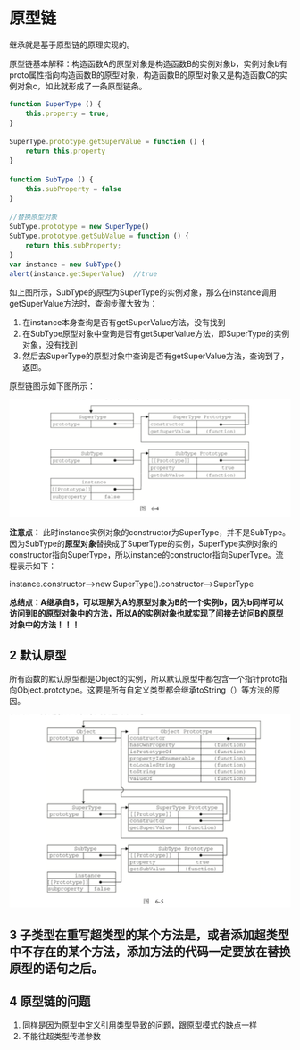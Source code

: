 # 原型链

继承就是基于原型链的原理实现的。

原型链基本解释：构造函数A的原型对象是构造函数B的实例对象b，实例对象b有proto属性指向构造函数B的原型对象，构造函数B的原型对象又是构造函数C的实例对象c，如此就形成了一条原型链条。

```js
function SuperType () {
    this.property = true;
}

SuperType.prototype.getSuperValue = function () {
    return this.property
}

function SubType () {
    this.subProperty = false
}

//替换原型对象
SubType.prototype = new SuperType()
SubType.prototype.getSubValue = function () {
    return this.subProperty;
}
var instance = new SubType()
alert(instance.getSuperValue)  //true
```

如上图所示，SubType的原型为SuperType的实例对象，那么在instance调用getSuperValue方法时，查询步骤大致为：

1. 在instance本身查询是否有getSuperValue方法，没有找到
2. 在SubType原型对象中查询是否有getSuperValue方法，即SuperType的实例对象，没有找到
3. 然后去SuperType的原型对象中查询是否有getSuperValue方法，查询到了，返回。

原型链图示如下图所示：

![](/assets/import6.png)

**注意点：** 此时instance实例对象的constructor为SuperType，并不是SubType。因为SubType的**原型对象**替换成了SuperType的实例，SuperType实例对象的constructor指向SuperType，所以instance的constructor指向SuperType。流程表示如下：

instance.constructor--&gt;new SuperType\(\).constructor--&gt;SuperType

**总结点：A继承自B，可以理解为A的原型对象为B的一个实例b，因为b同样可以访问到B的原型对象中的方法，所以A的实例对象也就实现了间接去访问B的原型对象中的方法！！！**

## 2 默认原型

所有函数的默认原型都是Object的实例，所以默认原型中都包含一个指针proto指向Object.prototype。这要是所有自定义类型都会继承toString（）等方法的原因。

![](/assets/import7.png)

## 3 子类型在重写超类型的某个方法是，或者添加超类型中不存在的某个方法，添加方法的代码一定要放在替换原型的语句之后。

## 4 原型链的问题

1. 同样是因为原型中定义引用类型导致的问题，跟原型模式的缺点一样
2. 不能往超类型传递参数



